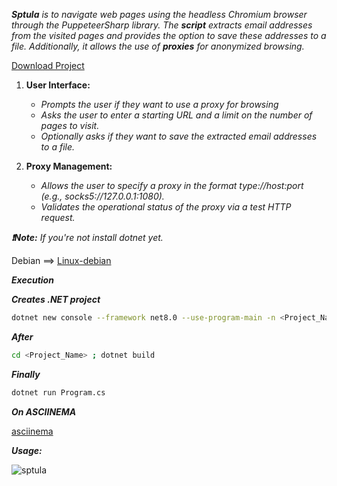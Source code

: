 _**Sptula** is to navigate web pages using the headless Chromium browser through the PuppeteerSharp library. The **script** extracts email addresses from the visited pages and provides the option to save these addresses to a file. Additionally, it allows the use of **proxies** for anonymized browsing._

[Download Project](https://github.com/4D7220426C7565/Sptula/releases)

1. **User Interface:**
    - _Prompts the user if they want to use a proxy for browsing_
    - _Asks the user to enter a starting URL and a limit on the number of pages to visit._
    - _Optionally asks if they want to save the extracted email addresses to a file._

2. **Proxy Management:**
    - _Allows the user to specify a proxy in the format type://host:port (e.g., socks5://127.0.0.1:1080)._
    - _Validates the operational status of the proxy via a test HTTP request._

_**❗Note:** If you're not install dotnet yet._

Debian ==> [Linux-debian](https://learn.microsoft.com/en-us/dotnet/core/install/linux-debian)

_**Execution**_

_**Creates .NET project**_
```Bash
dotnet new console --framework net8.0 --use-program-main -n <Project_Name>
```

_**After**_
```Bash
cd <Project_Name> ; dotnet build
```

_**Finally**_
```Bash
dotnet run Program.cs
```
_**On ASCIINEMA**_

[asciinema](https://asciinema.org/a/SHs3BAl8br9lsmtrFObitQf6K)


_**Usage:**_

![sptula](https://github.com/4D7220426C7565/Sptula/assets/171493198/32f10109-6239-4af3-8e62-1b0dddcdacee)
